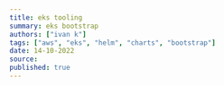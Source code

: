 ```yaml
---
title: eks tooling
summary: eks bootstrap
authors: ["ivan k"]
tags: ["aws", "eks", "helm", "charts", "bootstrap"]
date: 14-10-2022
source:
published: true
---
```


